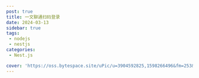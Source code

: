 ```yaml
---
post: true
title: 一文聊通扫码登录
date: 2024-03-13
sidebar: true
tags:
 - nodejs
 - nestjs
categories:
 - Nest.js

cover: 'https://oss.bytespace.site/uPic/u=3904592825,1598266496&fm=253&fmt=auto&app=138&f=JPEG.webp'
---
```

